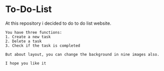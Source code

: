 # To-Do-List
 At this repository i decided to do to do list website.

    You have three functions:
    1. Create a new task
    2. Delete a task
    3. Check if the task is completed

    But about layout, you can change the background in nine images also.

    I hope you like it